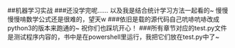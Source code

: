 ##机器学习实战
###还没学完呢…… 以及我是结合统计学习方法一起看的~ 慢慢慢慢啃数学公式还是很难的，望天w
###依旧是载的源代码自己吭哧吭哧改成python3的版本来跑通的~ 祝你们也踩坑开心！
###所有章节对应的test.py文件是测试程序内容的，书中是在powershell里运行，我把它们放在test.py中了~
